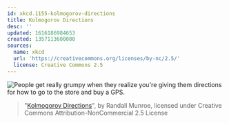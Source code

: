```yaml
---
id: xkcd.1155-kolmogorov-directions
title: Kolmogorov Directions
desc: ''
updated: 1616186984653
created: 1357113600000
sources:
  name: xkcd
  url: 'https://creativecommons.org/licenses/by-nc/2.5/'
  license: Creative Commons 2.5
---
```

![People get really grumpy when they realize you're giving them directions for how to go to the store and buy a GPS.](https://imgs.xkcd.com/comics/kolmogorov_directions.png)
> "[Kolmogorov Directions](https://xkcd.com/1155/)", by Randall Munroe, licensed under Creative Commons Attribution-NonCommercial 2.5 License
